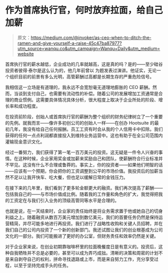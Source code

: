 # 作为首席执行官，何时放弃拉面，给自己加薪

> 原文：<https://medium.com/@invoker/as-ceo-when-to-ditch-the-ramen-and-give-yourself-a-raise-45c47ba87977?utm_source=wanqu.co&utm_campaign=Wanqu+Daily&utm_medium=website>

首席执行官的薪水越低，企业成功的几率就越高，这是真的吗？是的——至少硅谷投资者彼得·泰尔是这么认为的，他几年前曾以 为题发表过演讲。他证实，无论一个组织目前的前景有多么光明，高管薪酬过高都是长期生存的严重危险信号。

我相信这一立场是有道理的，我永远不会宽恕毫无道理地膨胀的 CEO 薪酬。然而，当谈到支付自己，也需要有流动性的补偿。随着公司的发展增加工资通常是合理的商业惯例。这需要具体情况具体分析，很大程度上取决于企业所处的阶段、增长率和成功程度。

在投资前阶段，创始人或首席执行官的薪酬为整个组织的财务纪律树立了一个重要的先例。就我而言——像许多初创公司的创始人一样——在创办 Hootsuite 的最初几年，我没有给自己任何报酬。员工工资有时会从我的个人信用卡中扣除。我们获得的任何一点点利润都直接投入到维持业务运营中。这也有助于在全公司范围内灌输现金意识文化。

经过一番努力，我们获得了第一笔一百万美元的投资。这无疑是一件令人兴奋的事情。在这种时候，企业家用奖金或加薪来奖励自己和团队，使薪酬符合行业标准并不罕见。这没有什么不合理或鲁莽的。事实上，你的投资者——如果他们明智的话——应该有一个预期，你会把你的工资调整到公平的市场价值。我投资后的加薪当然不足以让我开快车、吃大餐，但也足以缓解日常的金钱压力。

在接下来的几年里，我们看到了更多轮金额更大的融资。我们再次提高了薪酬——包括我自己的——与市场价值成比例。随着我的工作量和角色的扩大，我觉得把我的工资定在与我们引入业务的顶级高管同等水平是合理的。

也就是说，在一天结束时，企业家的责任始终是将业务需求置于他或她自己的切身利益之上。随着融资从数百万美元增加到数亿美元，我们的首要任务仍然是保持运营精简，并尽可能多地进行再投资。我们进行了战略性收购和关键人员招聘，并在我们自己的公司内投资了一个新的创新部门。我还试图让我们的创业根基成为公司文化的一部分。我们可能搬进了更好的办公室，但财务责任和效率仍然是关键。

对于企业家来说，在创业初期靠咖啡杯里的拉面晚餐度日是有意义的。投资后，这种自我牺牲并不总是必要的，甚至可以成为弄巧成拙。清晰的决策和周密的计划不是来自剥夺自己的权利，拼命寻找退路或上市，而是来自努力工作，充分享受过程，以至于坚持完成手头的任务。